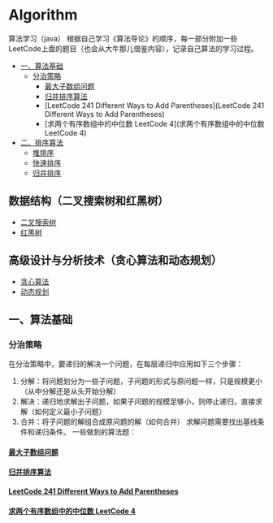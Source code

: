 # Algorithm
算法学习（java）
根据自己学习《算法导论》的顺序，每一部分附加一些LeetCode上面的题目（也会从大牛那儿借鉴内容），记录自己算法的学习过程。
* [一、算法基础](#一算法基础)
    * [分治策略](#分治策略)
      * [最大子数组问题](最大子数组问题)
      * [归并排序算法](归并排序算法)
      * [LeetCode 241 Different Ways to Add Parentheses](LeetCode 241 Different Ways to Add Parentheses)
      * [求两个有序数组中的中位数 LeetCode 4](求两个有序数组中的中位数 LeetCode 4)
* [二、排序算法](#排序算法)
   * [堆排序](#堆排序)
   * [快速排序](快速排序)
   * [归并排序](归并配排序)
## 数据结构（二叉搜索树和红黑树）
* [二叉搜索树](https://github.com/wyjie0/Algorithm/issues/8)
* [红黑树](https://github.com/wyjie0/Algorithm/issues/10)
## 高级设计与分析技术（贪心算法和动态规划）
* [贪心算法](https://github.com/wyjie0/Algorithm/issues/11)
* [动态规划](https://github.com/wyjie0/Algorithm/issues/12)

## 一、算法基础
### 分治策略
在分治策略中，要递归的解决一个问题，在每层递归中应用如下三个步骤：
1. 分解：将问题划分为一些子问题，子问题的形式与原问题一样，只是规模更小（从中分解还是从头开始分解）
2. 解决：递归地求解出子问题，如果子问题的规模足够小，则停止递归，直接求解（如何定义最小子问题）
3. 合并：将子问题的解组合成原问题的解（如何合并）
求解问题需要找出基线条件和递归条件。
一些做到的算法题：
#### [最大子数组问题](https://github.com/wyjie0/Algorithm/issues/2)
#### [归并排序算法](https://github.com/wyjie0/Algorithm/issues/3)
#### [LeetCode 241 Different Ways to Add Parentheses](https://github.com/wyjie0/Algorithm/issues/4)
#### [求两个有序数组中的中位数 LeetCode 4](https://github.com/wyjie0/Algorithm/issues/5)
